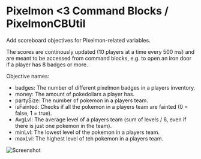 # Pixelmon <3 Command Blocks / PixelmonCBUtil
Add scoreboard objectives for Pixelmon-related variables.

The scores are continously updated (10 players at a time every 500 ms) and are meant to be accessed from command blocks, e.g. to open an iron door if a player has 8 badges or more.

Objective names:
- badges: The number of different pixelmon badges in a players inventory.
- money: The amount of pokedollars a player has.
- partySize: The number of pokemon in a players team.
- isFainted: Checks if all the pokemon in a players team are fainted (0 = false, 1 = true).
- AvgLvl: The average level of a players team (sum of levels / 6, even if there is just one pokemon in the team).
- minLvl: The lowest level of the pokemon in a players team.
- maxLvl: The highest level of teh pokemon in a players team.

![Screenshot](http://i.imgur.com/09mS8gG.png)
